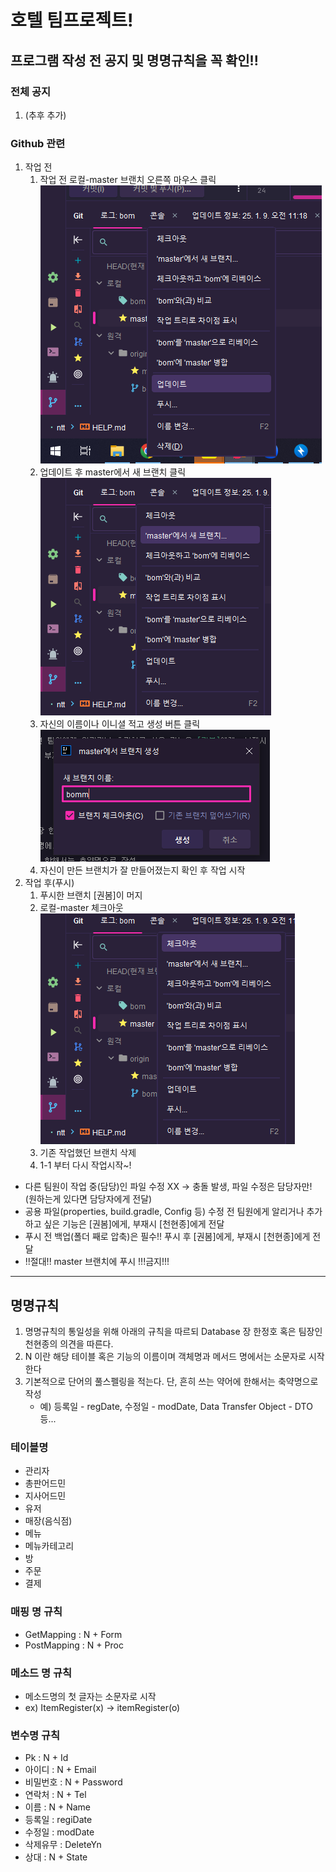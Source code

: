 # 호텔 팀프로젝트!

## 프로그램 작성 전 공지 및 명명규칙을 꼭 확인!!

### 전체 공지
1. (추후 추가)


### Github 관련
1. 작업 전
   1) 작업 전 로컬-master 브랜치 오른쪽 마우스 클릭 ![img.png](img.png)
   2) 업데이트 후 master에서 새 브랜치 클릭 ![img_1.png](img_1.png)
   3) 자신의 이름이나 이니셜 적고 생성 버튼 클릭 ![img_2.png](img_2.png)
   4) 자신이 만든 브랜치가 잘 만들어졌는지 확인 후 작업 시작
2. 작업 후(푸시)
   1) 푸시한 브랜치 [권봄]이 머지
   2) 로컬-master 체크아웃 ![img_3.png](img_3.png)
   3) 기존 작업했던 브랜치 삭제 
   4) 1-1 부터 다시 작업시작~!
* 다른 팀원이 작업 중(담당)인 파일 수정 XX -> 충돌 발생, 파일 수정은 담당자만! (원하는게 있다면 담당자에게 전달)
* 공용 파일(properties, build.gradle, Config 등) 수정 전 팀원에게 알리거나 추가하고 싶은 기능은 [권봄]에게, 부재시 [천현종]에게 전달 
* 푸시 전 백업(폴더 째로 압축)은 필수!! 푸시 후 [권봄]에게, 부재시 [천현종]에게 전달
* !!절대!! master 브랜치에 푸시 !!!금지!!!

---
## 명명규칙
1) 명명규칙의 통일성을 위해 아래의 규칙을 따르되 Database 장 한정호 혹은 팀장인 천현종의 의견을 따른다.
2) N 이란 해당 테이블 혹은 기능의 이름이며 객체명과 메서드 명에서는 소문자로 시작한다
3) 기본적으로 단어의 풀스펠링을 적는다. 단, 흔히 쓰는 약어에 한해서는 축약명으로 작성
   - 예) 등록일 - regDate, 수정일 - modDate, Data Transfer Object - DTO 등...


### 테이블명
- 관리자
- 총판어드민
- 지사어드민
- 유저
- 매장(음식점)
- 메뉴
- 메뉴카테고리
- 방
- 주문
- 결제

### 매핑 명 규칙
- GetMapping : N + Form
- PostMapping : N + Proc

### 메소드 명 규칙
- 메소드명의 첫 글자는 소문자로 시작
- ex) ItemRegister(x) -> itemRegister(o)

### 변수명 규칙
- Pk : N + Id
- 아이디 : N + Email
- 비밀번호 : N + Password
- 연락처 : N + Tel
- 이름 : N + Name
- 등록일 : regiDate
- 수정일 : modDate
- 삭제유무 : DeleteYn
- 상대 : N + State

 

   